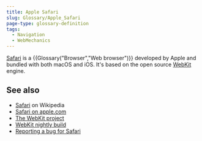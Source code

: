 ```yaml
---
title: Apple Safari
slug: Glossary/Apple_Safari
page-type: glossary-definition
tags:
  - Navigation
  - WebMechanics
---
```


[Safari](https://www.apple.com/safari/) is a {{Glossary("Browser","Web browser")}} developed by Apple and bundled with both macOS and iOS. It's based on the open source [WebKit](https://webkit.org/) engine.

## See also

- [Safari](<https://en.wikipedia.org/wiki/Safari_(web_browser)>) on Wikipedia
- [Safari on apple.com](https://www.apple.com/safari/)
- [The WebKit project](https://webkit.org/)
- [WebKit nightly build](https://webkit.org/build-archives/)
- [Reporting a bug for Safari](https://bugs.webkit.org/)
